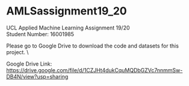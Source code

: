 # AMLSassignment19_20
UCL Applied Machine Learning Assignment 19/20  
Student Number: 16001985

Please go to Google Drive to download the code and datasets for this project. \\

Google Drive Link: https://drive.google.com/file/d/1CZJHt4dukCquMQDbGZVc7nnmmSw-DB4N/view?usp=sharing

